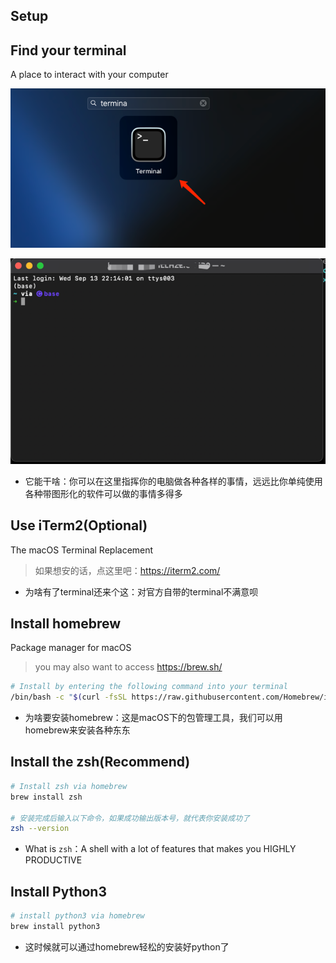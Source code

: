 Setup
-----

## Find your terminal
A place to interact with your computer

![where is your terminal](../imgs/where_is_terminal.png)

![welcom_page_terminal](../imgs/welcome_page_terminal.png)

- 它能干啥：你可以在这里指挥你的电脑做各种各样的事情，远远比你单纯使用各种带图形化的软件可以做的事情多得多

## Use iTerm2(Optional)
The macOS Terminal Replacement

> 如果想安的话，点这里吧：https://iterm2.com/

- 为啥有了terminal还来个这：对官方自带的terminal不满意呗

## Install homebrew
Package manager for macOS
> you may also want to access https://brew.sh/
```bash
# Install by entering the following command into your terminal
/bin/bash -c "$(curl -fsSL https://raw.githubusercontent.com/Homebrew/install/HEAD/install.sh)"
```

- 为啥要安装homebrew：这是macOS下的包管理工具，我们可以用homebrew来安装各种东东

## Install the zsh(Recommend)
```bash
# Install zsh via homebrew
brew install zsh

# 安装完成后输入以下命令，如果成功输出版本号，就代表你安装成功了
zsh --version
```

- What is `zsh`：A shell with a lot of features that makes you HIGHLY PRODUCTIVE 

## Install Python3
```bash
# install python3 via homebrew 
brew install python3
```

- 这时候就可以通过homebrew轻松的安装好python了